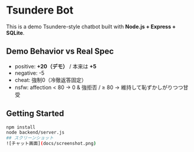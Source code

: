 # Tsundere Bot

This is a demo Tsundere-style chatbot built with **Node.js + Express + SQLite**.

## Demo Behavior vs Real Spec
- positive: **+20（デモ）** / 本来は **+5**
- negative: -5
- cheat: 強制0（冷徹返答固定）
- nsfw: affection < 80 → 0 & 強拒否 / ≥ 80 → 維持して恥ずかしがりつつ甘受

## Getting Started
```bash
npm install
node backend/server.js
## スクリーンショット
![チャット画面](docs/screenshot.png)
